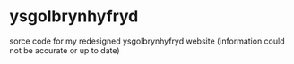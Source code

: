 # ysgolbrynhyfryd
sorce code for my redesigned ysgolbrynhyfryd website (information could not be accurate or up to date)
